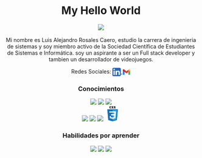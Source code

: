 

<!-- Title -->
<div align="center">
  <h1> My Hello World </h1>
  <img src="https://i.pinimg.com/originals/e3/6f/b6/e36fb6c27b4f1bb06e55e1fd58d6ff14.gif" 
       width="200px">
</div>


<!-- Quote -->
<p align="center">Mi nombre es Luis Alejandro Rosales Caero, estudio la carrera de ingenieria de sistemas y soy miembro activo de la Sociedad Científica de Estudiantes de Sistemas e Informática. soy un aspirante a ser un Full stack developer y tambien un desarrollador de videojuegos. 
    <!-- Social Network -->
  
  <div align="center">
  Redes Sociales:
  <a href="https://www.linkedin.com/in/luis-rosales-2a0708229/">
    <img align="center" 
         alt="Linkdein" 
         width="22px" 
         src="https://github.com/LuisRCbmo/LuisRCbmo/blob/main/images/linkedin.png" />
    </a>

  <a href="mailto:rosalescaero@gmail.com">
    <img align="center" 
         alt="Gmail" 
         width="22px" 
         src="https://github.com/LuisRCbmo/LuisRCbmo/blob/main/images/gmail.png" />
    </a>
  </div>

<div align="center" style={display: inline-block}> 
<!-- Technical Skills -->
  <div>
    <p><H3 align="center"><strong> Conocimientos </strong></p>
      <code><img height="40" src="https://user-images.githubusercontent.com/55005374/103146298-d98ce000-470c-11eb-973d-3ff9e1b90561.png"></code>
      <code><img height="40" src="https://user-images.githubusercontent.com/55005374/103146335-3d170d80-470d-11eb-9fce-ff775c77b96b.png"></code>
      <code><img height="40" src="https://git-scm.com/images/logos/downloads/Git-Icon-1788C.png"></code>
      <br>
      <code><img height="40" src="https://user-images.githubusercontent.com/55005374/95688411-345f7280-0bc7-11eb-9513-82e0452a81eb.png"></code>
      <code><img height="40" src="https://user-images.githubusercontent.com/55005374/95686171-87cac400-0bb9-11eb-9d49-390f3543a0a6.png"></code>
      <code><img height="40" src="https://user-images.githubusercontent.com/55005374/100187906-b7eecd80-2eae-11eb-8074-b65db8dfaecb.png"></code>
      <code><img height="40" src="https://raw.githubusercontent.com/github/explore/80688e429a7d4ef2fca1e82350fe8e3517d3494d/topics/css/css.png"></code>
     </p>
   </div>
    <!-- Skills to learn -->
  <div> 
    <p><H3 align="center"><strong>Habilidades por aprender</strong></p>
      <code><img height="40" src="https://www.pngall.com/wp-content/uploads/2016/05/WordPress-Logo-PNG-HD.png"></code>
      <code><img height="40" src="https://upload.wikimedia.org/wikipedia/commons/thumb/6/66/Illustrator_CC_icon.png/492px-Illustrator_CC_icon.png"></code>
      <code><img height="40" src="https://www.sysadminsdecuba.com/wp-content/uploads/2018/11/Nginx-Logo-02.png"></code>  
    </p>
  </div>
</div>
